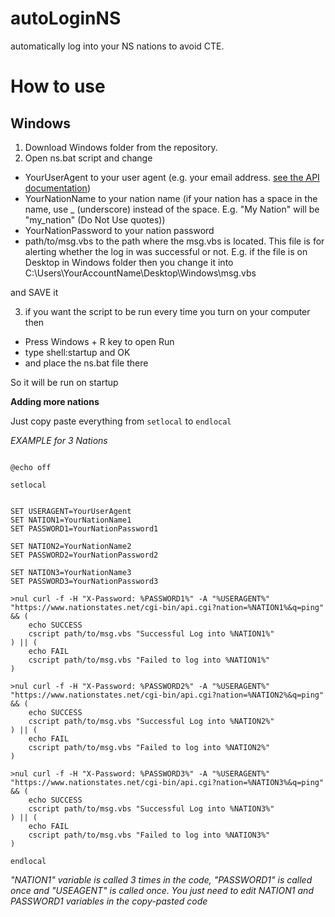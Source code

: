 # autoLoginNS
automatically log into your NS nations to avoid CTE.

# How to use

## Windows

1) Download Windows folder from the repository.
2) Open ns.bat script and change 
  
* YourUserAgent to your user agent (e.g. your email address. [see the API documentation](https://www.nationstates.net/pages/api.html#terms))
* YourNationName to your nation name (if your nation has a space in the name, use _ (underscore) instead of the space. E.g. "My Nation" will be "my_nation" (Do Not Use quotes))
* YourNationPassword to your nation password
* path/to/msg.vbs to the path where the msg.vbs is located. This file is for alerting whether the log in was successful or not. E.g. if the file is on Desktop in Windows folder then you change it into C:\Users\YourAccountName\Desktop\Windows\msg.vbs

and SAVE it

3) if you want the script to be run every time you turn on your computer then 

* Press Windows + R key to open Run
* type shell:startup and OK
* and place the ns.bat file there

So it will be run on startup


**Adding more nations**

Just copy paste everything from ```setlocal``` to ```endlocal```

*EXAMPLE for 3 Nations*
```

@echo off

setlocal


SET USERAGENT=YourUserAgent
SET NATION1=YourNationName1
SET PASSWORD1=YourNationPassword1

SET NATION2=YourNationName2
SET PASSWORD2=YourNationPassword2

SET NATION3=YourNationName3
SET PASSWORD3=YourNationPassword3

>nul curl -f -H "X-Password: %PASSWORD1%" -A "%USERAGENT%" "https://www.nationstates.net/cgi-bin/api.cgi?nation=%NATION1%&q=ping" && (
	echo SUCCESS
	cscript path/to/msg.vbs "Successful Log into %NATION1%"
) || (
	echo FAIL
	cscript path/to/msg.vbs "Failed to log into %NATION1%"
)

>nul curl -f -H "X-Password: %PASSWORD2%" -A "%USERAGENT%" "https://www.nationstates.net/cgi-bin/api.cgi?nation=%NATION2%&q=ping" && (
	echo SUCCESS
	cscript path/to/msg.vbs "Successful Log into %NATION2%"
) || (
	echo FAIL
	cscript path/to/msg.vbs "Failed to log into %NATION2%"
)

>nul curl -f -H "X-Password: %PASSWORD3%" -A "%USERAGENT%" "https://www.nationstates.net/cgi-bin/api.cgi?nation=%NATION3%&q=ping" && (
	echo SUCCESS
	cscript path/to/msg.vbs "Successful Log into %NATION3%"
) || (
	echo FAIL
	cscript path/to/msg.vbs "Failed to log into %NATION3%"
)

endlocal
```

*"NATION1" variable is called 3 times in the code, "PASSWORD1" is called once and "USEAGENT" is called once. You just need to edit NATION1 and PASSWORD1 variables in the copy-pasted code*
